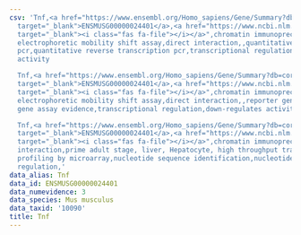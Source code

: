 ```yaml
---
csv: 'Tnf,<a href="https://www.ensembl.org/Homo_sapiens/Gene/Summary?db=core;g=ENSMUSG00000024401"
  target="_blank">ENSMUSG00000024401</a>,<a href="https://www.ncbi.nlm.nih.gov/pubmed/22105779"
  target="_blank"><i class="fas fa-file"></i></a>",chromatin immunoprecipitation assay,
  electrophoretic mobility shift assay,direct interaction,,quantitative reverse transcription
  pcr,quantitative reverse transcription pcr,transcriptional regulation,down-regulates
  activity

  Tnf,<a href="https://www.ensembl.org/Homo_sapiens/Gene/Summary?db=core;g=ENSMUSG00000024401"
  target="_blank">ENSMUSG00000024401</a>,<a href="https://www.ncbi.nlm.nih.gov/pubmed/11734555"
  target="_blank"><i class="fas fa-file"></i></a>",chromatin immunoprecipitation assay,
  electrophoretic mobility shift assay,direct interaction,,reporter gene assay evidence,reporter
  gene assay evidence,transcriptional regulation,down-regulates activity

  Tnf,<a href="https://www.ensembl.org/Homo_sapiens/Gene/Summary?db=core;g=ENSMUSG00000024401"
  target="_blank">ENSMUSG00000024401</a>,<a href="https://www.ncbi.nlm.nih.gov/pubmed/23834426"
  target="_blank"><i class="fas fa-file"></i></a>",chromatin immunoprecipitation assay,direct
  interaction,prime adult stage, liver, Hepatocyte, high throughput transcription
  profiling by microarray,nucleotide sequence identification,nucleotide sequence identification,transcriptional
  regulation,'
data_alias: Tnf
data_id: ENSMUSG00000024401
data_numevidence: 3
data_species: Mus musculus
data_taxid: '10090'
title: Tnf
---
```

